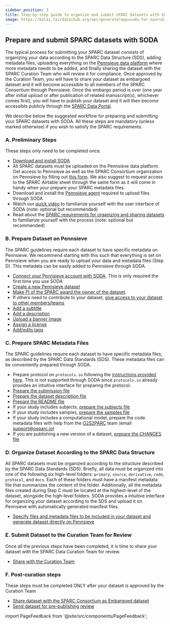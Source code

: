 ```yaml
---
sidebar_position: 3
title: Step-by-step guide to organize and submit SPARC datasets with SODA for SPARC
image: https://kalai.fairdataihub.org/api/generate?app=soda-for-sparc&title=Step-by-step%20guide%20to%20organize%20and%20submit%20SPARC%20datasets%20with%20SODA%20for%20SPARC&description=Getting%20Started
---
```


## Prepare and submit SPARC datasets with SODA

The typical process for submitting your SPARC dataset consists of organizing your data according to the SPARC Data Structure (SDS), adding metadata files, uploading everything on the [Pennsieve data platform](https://app.pennsieve.io/) where more metadata needs to be added, and finally sharing the dataset with the SPARC Curation Team who will review it for compliance. Once approved by the Curation Team, you will have to share your dataset as embargoed dataset and it will become accessible to all members of the SPARC Consortium through Pennsieve. Once the embargo period is over (one year after initial upload or after publication of related manuscript(s), whichever comes first), you will have to publish your dataset and it will then become accessible publicly through the [SPARC Data Portal](https://sparc.science/).

We describe below the suggested workflow for preparing and submitting your SPARC datasets with SODA. All these steps are mandatory (unless marked otherwise) if you wish to satisfy the SPARC requirements.

### A. Preliminary Steps

These steps only need to be completed once.

- <a href="../getting-started/download-soda" target="\_blank"> Download and install SODA </a>
- All SPARC datasets must be uploaded on the Pennsieve data platform. Get access to Pennsieve as well as the SPARC Consortium organization on Pennsieve by filling out [this form](https://www.wrike.com/frontend/requestforms/index.html?token=eyJhY2NvdW50SWQiOjMyMDM1ODgsInRhc2tGb3JtSWQiOjUwMzQzN30JNDgwNTg4NjU3MjA3Nwk0MTg5ZTY0ODEyZGYxNTU1ZDJkYmU5MzIxNWZiNTQyZWUwZTMzY2U4NDQ5ODI0ZWI0YzZiMWZhNjVhYzgyOTRm). We also suggest to request access to the SPARC Airtable sheet through the same form as it will come in handy when your prepare your SPARC metadata files.
- Download and install the [Pennsieve agent](https://docs.pennsieve.io/docs/the-pennsieve-agent) required to upload files through SODA
- Watch our [quick video](../getting-started/user-interface) to familiarize yourself with the user interface of SODA (note: optional but recommended)
- Read about the [SPARC requirements for organizing and sharing datasets](https://sparc.science/help/7k8nEPuw3FjOq2HuS8OVsd) to familiarize yourself with the process (note: optional but recommended)

### B. Prepare Dataset on Pennsieve

The SPARC guidelines require each dataset to have specific metadata on Pennsieve. We recommend starting with this such that everything is set on Pennsieve when you are ready to upload your data and metadata files (Step D). This metadata can be easily added to Pennsieve through SODA.

- [Connect your Pennsieve account with SODA](../manage-dataset/connect-your-pennsieve-account-with-soda). This is only required the first time you use SODA
- [Create a new Pennsieve dataset](../manage-dataset/create-a-new-dataset)
- [Make PI of the SPARC award the owner of the dataset](../manage-dataset/make-pi-owner-of-dataset).
- If others need to contribute to your dataset, [give access to your dataset to other members/teams](../manage-dataset/add-edit-permissions)
- [Add a subtitle](../manage-dataset/add-edit-subtitle)
- [Add a description](../manage-dataset/add-edit-description)
- [Upload a banner image](../manage-dataset/upload-a-banner-image)
- [Assign a license](../manage-dataset/assign-a-license)
- [Add/edits tags](../manage-dataset/add-edit-tags)

### C. Prepare SPARC Metadata Files

The SPARC guidelines require each dataset to have specific metadata files, as described by the SPARC Data Standards (SDS). These metadata files can be conveniently prepared through SODA.

- Prepare protocol on `protocols.io` following the [instructions provided here](https://docs.sparc.science/docs/protocols). This is not supported through SODA since `protocols.io` already provides an intuitive interface for preparing the protocol.
- [Prepare the submission file](../prepare-metadata/create-submission)
- [Prepare the dataset description file](../prepare-metadata/create-dataset-description)
- [Prepare the README file](../prepare-metadata/create-readme)
- If your study includes subjects, [prepare the subjects file](../prepare-metadata/create-subjects)
- If your study includes samples, [prepare the samples file](../prepare-metadata/create-samples)
- If your study includes a computational model, prepare the code metadata files with help from the [O2S2PARC](https://osparc.io/) team (email support@osparc.io)
- If you are publishing a new version of a dataset, [prepare the CHANGES file](../prepare-metadata/create-changes-txt)

### D. Organize Dataset According to the SPARC Data Structure

All SPARC datasets must be organized according to the structure described by the SPARC Data Standards (SDS). Briefly, all data must be organized into one of the following six high-level folders: `primary`, `source`, `derivative`, `code`, `protocol`, and `docs`. Each of these folders must have a manifest metadata file that summarizes the content of the folder. Additionally, all the metadata files created during Step C must be located at the highest-level of the dataset, alongside the high-level folders. SODA provides a intuitive interface for organizing your dataset according to the SDS and upload it on Pennsieve with automatically generated manifest files.

- [Specify files and metadata files to be included in your dataset and generate dataset directly on Pennsieve](../prepare-dataset/organize-dataset)

### E. Submit Dataset to the Curation Team for Review

Once all the previous steps have been completed, it is time to share your dataset with the SPARC Data Curation Team for review.

- [Share with the Curation Team](../disseminate-dataset/share-with-curation-team)

### F. Post-curation steps

These steps must be completed ONLY after your dataset is approved by the Curation Team

- [Share dataset with the SPARC Consortium as Embargoed dataset](../disseminate-dataset/share-with-sparc-consortium)
- [Send dataset for pre-publishing review](../disseminate-dataset/submit-for-pre-publishing-review)

import PageFeedback from '@site/src/components/PageFeedback';

<PageFeedback />
